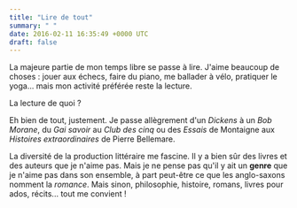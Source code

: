 ```yaml
---
title: "Lire de tout"
summary: " "
date: 2016-02-11 16:35:49 +0000 UTC
draft: false
---
```

La majeure partie de mon temps libre se passe à lire. J'aime beaucoup de choses : jouer aux échecs, faire du piano, me ballader à vélo, pratiquer le yoga... mais mon activité préférée reste la lecture.

La lecture de quoi ?

Eh bien de tout, justement. Je passe allègrement d'un <em>Dickens</em> à un <em>Bob Morane</em>, du <em>Gai savoir</em> au <em>Club des cinq</em> ou des <em>Essais</em> de Montaigne aux <em>Histoires extraordinaires</em> de Pierre Bellemare.

La diversité de la production littéraire me fascine. Il y a bien sûr des livres et des auteurs que je n'aime pas. Mais je ne pense pas qu'il y ait un <strong>genre</strong> que je n'aime pas dans son ensemble, à part peut-être ce que les anglo-saxons nomment la <em>romance</em>. Mais sinon, philosophie, histoire, romans, livres pour ados, récits... tout me convient !
